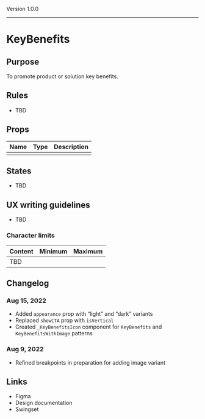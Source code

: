 Version 1.0.0



---

# KeyBenefits

## Purpose

To promote product or solution key benefits.

## Rules

* TBD

## Props

| Name | Type | Description |
|----|----|----|
|    |    |    |

## States

* TBD

## UX writing guidelines

* TBD

### Character limits

| Content | Minimum | Maximum |
|----|----|----|
| TBD |    |    |

## Changelog

### Aug 15, 2022

* Added `appearance` prop with “light” and “dark” variants
* Replaced `showCTA` prop with `isVertical`
* Created `_KeyBenefitsIcon` component for `KeyBenefits` and `KeyBenefitsWithImage` patterns

### Aug 9, 2022

* Refined breakpoints in preparation for adding image variant

## Links

* Figma
* Design documentation
* Swingset


